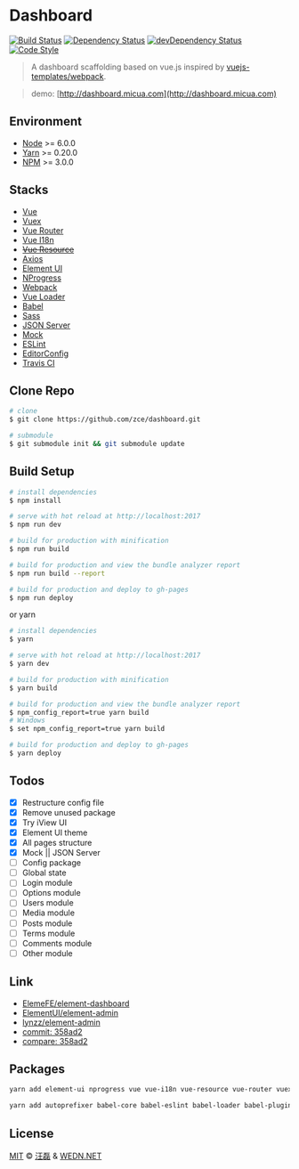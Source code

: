 # Dashboard

[![Build Status][travis-image]][travis-url]
[![Dependency Status][dependency-image]][dependency-url]
[![devDependency Status][devdependency-image]][devdependency-url]
[![Code Style][style-image]][style-url]

[travis-image]: https://img.shields.io/travis/zce/dashboard/vue.svg
[travis-url]: https://travis-ci.org/zce/dashboard
[dependency-image]: https://img.shields.io/david/zce/dashboard.svg
[dependency-url]: https://david-dm.org/zce/dashboard
[devdependency-image]: https://img.shields.io/david/dev/zce/dashboard.svg
[devdependency-url]: https://david-dm.org/zce/dashboard?type=dev
[style-image]: https://img.shields.io/badge/code%20style-standard-brightgreen.svg
[style-url]: http://standardjs.com/

> A dashboard scaffolding based on vue.js inspired by [vuejs-templates/webpack](https://github.com/vuejs-templates/webpack).

> demo: [http://dashboard.micua.com](http://dashboard.micua.com)


## Environment

- [Node](https://nodejs.org/) >= 6.0.0
- [Yarn](https://yarnpkg.com/) >= 0.20.0
- [NPM](https://www.npmjs.com/) >= 3.0.0


## Stacks

- [Vue](http://vuejs.org/)
- [Vuex](https://github.com/vuejs/vuex)
- [Vue Router](https://github.com/vuejs/vue-router)
- [Vue I18n](https://github.com/kazupon/vue-i18n)
- ~~[Vue Resource](https://github.com/pagekit/vue-resource)~~
- [Axios](https://github.com/mzabriskie/axios)
- [Element UI](https://github.com/ElemeFE/element)
- [NProgress](https://github.com/rstacruz/nprogress)
- [Webpack](https://webpack.js.org/)
- [Vue Loader](http://vuejs.github.io/vue-loader)
- [Babel](https://babeljs.io/)
- [Sass](http://sass-lang.com/)
- [JSON Server](https://github.com/typicode/json-server)
- [Mock](http://mockjs.com/)
- [ESLint](http://eslint.org/)
- [EditorConfig](http://editorconfig.org/)
- [Travis CI](https://travis-ci.org/)


## Clone Repo

```bash
# clone
$ git clone https://github.com/zce/dashboard.git

# submodule
$ git submodule init && git submodule update
```


## Build Setup

``` bash
# install dependencies
$ npm install

# serve with hot reload at http://localhost:2017
$ npm run dev

# build for production with minification
$ npm run build

# build for production and view the bundle analyzer report
$ npm run build --report

# build for production and deploy to gh-pages
$ npm run deploy
```

or yarn

``` bash
# install dependencies
$ yarn

# serve with hot reload at http://localhost:2017
$ yarn dev

# build for production with minification
$ yarn build

# build for production and view the bundle analyzer report
$ npm_config_report=true yarn build
# Windows
$ set npm_config_report=true yarn build

# build for production and deploy to gh-pages
$ yarn deploy
```


## Todos

- [x] Restructure config file
- [x] Remove unused package
- [x] Try iView UI
- [x] Element UI theme
- [x] All pages structure
- [x] Mock || JSON Server
- [ ] Config package
- [ ] Global state
- [ ] Login module
- [ ] Options module
- [ ] Users module
- [ ] Media module
- [ ] Posts module
- [ ] Terms module
- [ ] Comments module
- [ ] Other module

## Link

- [ElemeFE/element-dashboard](https://github.com/ElemeFE/element-dashboard)
- [ElementUI/element-admin](https://github.com/ElementUI/element-admin)
- [lynzz/element-admin](https://github.com/lynzz/element-admin)
- [commit: 358ad2](https://github.com/vuejs-templates/webpack/commit/358ad2c26a8e76c7b04f4c0ce5f5fa7be69d60ee)
- [compare: 358ad2](https://github.com/vuejs-templates/webpack/compare/358ad2c26a8e76c7b04f4c0ce5f5fa7be69d60ee...master)


## Packages

```bash
yarn add element-ui nprogress vue vue-i18n vue-resource vue-router vuex vuex-router-sync -S
```

```bash
yarn add autoprefixer babel-core babel-eslint babel-loader babel-plugin-transform-runtime babel-preset-env babel-preset-stage-2 chalk compression-webpack-plugin connect-history-api-fallback copy-webpack-plugin css-loader eslint eslint-config-standard eslint-friendly-formatter eslint-loader eslint-plugin-html eslint-plugin-promise eslint-plugin-standard eventsource-polyfill express extract-text-webpack-plugin file-loader friendly-errors-webpack-plugin html-webpack-plugin http-proxy-middleware node-sass opn optimize-css-assets-webpack-plugin ora rimraf sass-loader semver url-loader vue-loader vue-style-loader vue-template-compiler webpack webpack-bundle-analyzer webpack-dev-middleware webpack-hot-middleware -D
```


## License

[MIT](LICENSE) &copy; [汪磊](http://github.com/zce) & [WEDN.NET](http://wedn.net)
